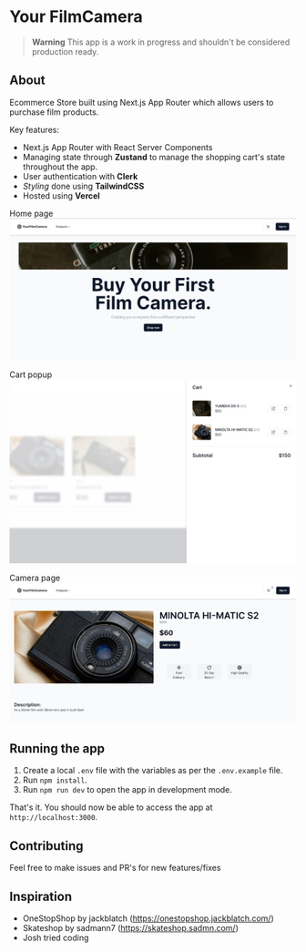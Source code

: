 # Your FilmCamera

> **Warning**
> This app is a work in progress and shouldn't be considered production ready.

## About

Ecommerce Store built using Next.js App Router which allows users to purchase film products.

Key features:

- Next.js App Router with React Server Components
- Managing state through **Zustand** to manage the shopping cart's state throughout the app.
- User authentication with **Clerk**
- _Styling_ done using **TailwindCSS**
- Hosted using **Vercel**

Home page
![Home page](.github/images/home-page.jpg?raw=0)

Cart popup
![Cart page](.github/images/cart-page.jpg?raw=0)

Camera page
![Cart page](.github/images/camera-page.JPG?raw=0)

## Running the app

1. Create a local `.env` file with the variables as per the `.env.example` file.
2. Run `npm install`.
3. Run `npm run dev` to open the app in development mode.

That's it. You should now be able to access the app at `http://localhost:3000`.

## Contributing

Feel free to make issues and PR's for new features/fixes

## Inspiration

- OneStopShop by jackblatch (https://onestopshop.jackblatch.com/)
- Skateshop by sadmann7 (https://skateshop.sadmn.com/)
- Josh tried coding
